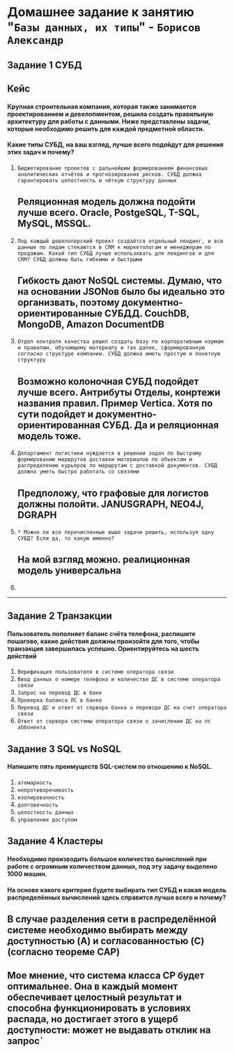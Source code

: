 # Домашнее задание к занятию "`Базы данных, их типы`" - `Борисов Александр`

## Задание 1 СУБД
## Кейс

#### Крупная строительная компания, которая также занимается проектированием и девелопментом, решила создать правильную архитектуру для работы с данными. Ниже представлены задачи, которые необходимо решить для каждой предметной области.

#### Какие типы СУБД, на ваш взгляд, лучше всего подойдут для решения этих задач и почему?


1. `Бюджетирование проектов с дальнейшим формированием финансовых аналитических отчётов и прогнозирования рисков. СУБД должна гарантировать целостность и чёткую структуру данных`
   ## Реляционная модель должна подойти лучше всего. Oracle, PostgeSQL, T-SQL, MySQL, MSSQL. 
2. `Под каждый девелоперский проект создаётся отдельный лендинг, и все данные по лидам стекаются в CRM к маркетологам и менеджерам по продажам. Какой тип СУБД лучше использовать для лендингов и для CRM? СУБД должны быть гибкими и быстрыми`
   ## Гибкость дают NoSQL системы. Думаю, что на основании JSONов было бы идеально это организвать, поэтому документно-ориентированные СУБДД. CouchDB, MongoDB, Amazon DocumentDB
3. `Отдел контроля качества решил создать базу по корпоративным нормам и правилам, обучающему материалу и так далее, сформированную согласно структуре компании. СУБД должна иметь простую и понятную структуру`
   ## Возможно колоночная СУБД подойдет лучше всего. Антрибуты Отделы, конртежи названия правил. Пример Vertica. Хотя по сути подойдет и документно-ориентированная СУБД. Да и реляционная модель тоже.
4. `Департамент логистики нуждается в решении задач по быстрому формированию маршрутов доставки материалов по объектам и распределению курьеров по маршрутам с доставкой документов. СУБД должна уметь быстро работать со связями`
   ## Предположу, что графовые для логистов должны полойти.  JANUSGRAPH, NEO4J, DGRAPH
5. `* Можно ли все перечисленные выше задачи решить, используя одну СУБД? Если да, то какую именно?`
   ## На мой взгляд можно. реалиционная модель универсальна
6. 


---

## Задание 2 Транзакции

#### Пользователь пополняет баланс счёта телефона, распишите пошагово, какие действия должны произойти для того, чтобы транзакция завершилась успешно. Ориентируйтесь на шесть действий

1. `Верификация пользователя в системе оператора связи`
2. `Ввод данных о номере телефона и количестве ДС в системе оператора связи`
3. `Запрос на перевод ДС в банк`
4. `Проверка баланса ЛС в банке`
5. `Перевод ДС и ответ от сервера банка о переводе ДС на счет оператора связи`
6. `Ответ от сервера системы оператора связи о зачислении ДС на лс аббонента`


## Задание 3 SQL vs NoSQL

#### Напишите пять преимуществ SQL-систем по отношению к NoSQL.


1. `атомарность`
2. `непротиворечивость`
3. `изолированность`
4. `долговечность`
5. `целостность данных`
6. `управление доступом`

## Задание 4 Кластеры

#### Необходимо производить большое количество вычислений при работе с огромным количеством данных, под эту задачу выделено 1000 машин.

#### На основе какого критерия будете выбирать тип СУБД и какая модель распределённых вычислений здесь справится лучше всего и почему?

 ## В случае разделения сети в распределённой системе необходимо выбирать между доступностью (A) и согласованностью (C) (согласно теореме CAP)

 ## Мое мнение, что система класса CP будет оптимальнее. Она в каждый момент обеспечивает целостный результат и способна функционировать в условиях распада, но достигает этого в ущерб доступности: может не выдавать отклик на запрос`
 